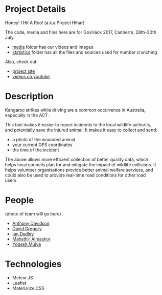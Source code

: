 Project Details
===============
Honey! I Hit A Roo!  (a.k.a Project Hihar)

The code, media and files here are for GovHack 2017, Canberra, 28th-30th July.
- [media](media) folder has our videos and images
- [statistics](statistics) folder has all the files and sources used for number crunching

Also, check out:
- [project site](https://sites.google.com/view/roohitgovhack/home)
- [videos on youtube](https://www.youtube.com/channel/UC223eivQzQM5Z98YyBuf73w)

Description
===========
Kangaroo strikes while driving are a common occurrence in Australia, especially in the ACT.

This tool makes it easier to report incidents to the local wildlife authority, and potentially save the injured animal. It makes it easy to collect and send:
- a photo of the wounded animal
- your current GPS coordinates
- the time of the incident

The above allows more efficient collection of better quality data, which helps local councils plan for and mitigate the impact of wildlife collisions. It helps volunteer organisations provide better animal welfare services, and could also be used to provide real-time road conditions for other road users.

People
======
(photo of team will go here)

- [Anthony Davidson](anthonydavidson101@gmail.com)
- [David Gregory](david@xcursion.com.au)
- [Ian Dudley]()
- [Mahathir Almashor](https://ma-al.github.io)
- [Yogesh Mulye](yogesh.mulye@gmail.com)

Technologies
============
- Meteor.JS
- Leaflet
- Materialize.CSS